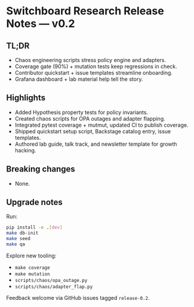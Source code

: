 # Switchboard Research Release Notes — v0.2

## TL;DR

- Chaos engineering scripts stress policy engine and adapters.
- Coverage gate (90%) + mutation tests keep regressions in check.
- Contributor quickstart + issue templates streamline onboarding.
- Grafana dashboard + lab material help tell the story.

## Highlights

- Added Hypothesis property tests for policy invariants.
- Created chaos scripts for OPA outages and adapter flapping.
- Integrated pytest coverage + mutmut, updated CI to publish coverage.
- Shipped quickstart setup script, Backstage catalog entry, issue templates.
- Authored lab guide, talk track, and newsletter template for growth hacking.

## Breaking changes

- None.

## Upgrade notes

Run:

```bash
pip install -e .[dev]
make db-init
make seed
make qa
```

Explore new tooling:

- `make coverage`
- `make mutation`
- `scripts/chaos/opa_outage.py`
- `scripts/chaos/adapter_flap.py`

Feedback welcome via GitHub issues tagged `release-0.2`.
